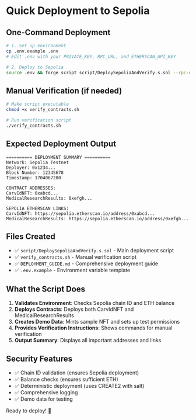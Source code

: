 # Quick Deployment to Sepolia

## One-Command Deployment

```bash
# 1. Set up environment
cp .env.example .env
# Edit .env with your PRIVATE_KEY, RPC_URL, and ETHERSCAN_API_KEY

# 2. Deploy to Sepolia
source .env && forge script script/DeploySepoliaAndVerify.s.sol --rpc-url $RPC_URL --broadcast --verify --etherscan-api-key $ETHERSCAN_API_KEY
```

## Manual Verification (if needed)

```bash
# Make script executable
chmod +x verify_contracts.sh

# Run verification script
./verify_contracts.sh
```

## Expected Deployment Output

```
========== DEPLOYMENT SUMMARY ==========
Network: Sepolia Testnet
Deployer: 0x1234...
Block Number: 12345678
Timestamp: 1704067200

CONTRACT ADDRESSES:
CarvIdNFT: 0xabcd...
MedicalResearchResults: 0xefgh...

SEPOLIA ETHERSCAN LINKS:
CarvIdNFT: https://sepolia.etherscan.io/address/0xabcd...
MedicalResearchResults: https://sepolia.etherscan.io/address/0xefgh...
```

## Files Created

- ✅ `script/DeploySepoliaAndVerify.s.sol` - Main deployment script
- ✅ `verify_contracts.sh` - Manual verification script
- ✅ `DEPLOYMENT_GUIDE.md` - Comprehensive deployment guide
- ✅ `.env.example` - Environment variable template

## What the Script Does

1. **Validates Environment**: Checks Sepolia chain ID and ETH balance
2. **Deploys Contracts**: Deploys both CarvIdNFT and MedicalResearchResults
3. **Creates Demo Data**: Mints sample NFT and sets up test permissions
4. **Provides Verification Instructions**: Shows commands for manual verification
5. **Output Summary**: Displays all important addresses and links

## Security Features

- ✅ Chain ID validation (ensures Sepolia deployment)
- ✅ Balance checks (ensures sufficient ETH)
- ✅ Deterministic deployment (uses CREATE2 with salt)
- ✅ Comprehensive logging
- ✅ Demo data for testing

Ready to deploy! 🚀
